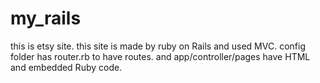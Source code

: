 my_rails
========
this is etsy site.
this site is made by ruby on Rails and used MVC.
config folder has router.rb to have routes.
and app/controller/pages have HTML and embedded Ruby code.
